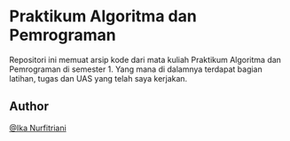 # Praktikum Algoritma dan Pemrograman
Repositori ini memuat arsip kode dari mata kuliah Praktikum Algoritma dan Pemrograman di semester 1. Yang mana di dalamnya terdapat bagian latihan, tugas dan UAS yang telah saya kerjakan.

## Author
[@Ika Nurfitriani](http://github.com/ikanurfitriani)
